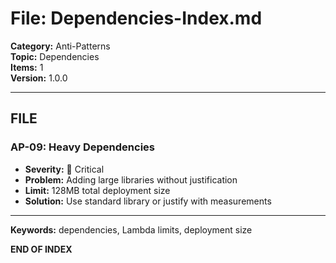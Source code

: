 # File: Dependencies-Index.md

**Category:** Anti-Patterns  
**Topic:** Dependencies  
**Items:** 1  
**Version:** 1.0.0

---

## FILE

### AP-09: Heavy Dependencies
- **Severity:** 🔴 Critical
- **Problem:** Adding large libraries without justification
- **Limit:** 128MB total deployment size
- **Solution:** Use standard library or justify with measurements

---

**Keywords:** dependencies, Lambda limits, deployment size

**END OF INDEX**
